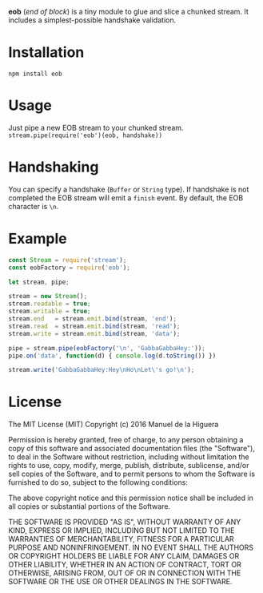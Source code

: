 __eob__ (_end of block_) is a tiny module to glue and slice a chunked stream. It includes a simplest-possible handshake validation.

Installation
============

`npm install eob`


Usage
=====

Just pipe a new EOB stream to your chunked stream.
```stream.pipe(require('eob')(eob, handshake))```

Handshaking
===========

You can specify a handshake (`Buffer` or `String` type). If handshake is not completed the EOB stream will emit a `finish` event. By default, the EOB character is `\n`.


Example
=======

```javascript
const Stream = require('stream');
const eobFactory = require('eob');

let stream, pipe;

stream = new Stream();
stream.readable = true;
stream.writable = true;
stream.end   = stream.emit.bind(stream, 'end'); 
stream.read  = stream.emit.bind(stream, 'read'); 
stream.write = stream.emit.bind(stream, 'data'); 

pipe = stream.pipe(eobFactory('\n', 'GabbaGabbaHey:'));
pipe.on('data', function(d) { console.log(d.toString()) })

stream.write('GabbaGabbaHey:Hey\nHo\nLet\'s go!\n');
```

License
=======

The MIT License (MIT)
Copyright (c) 2016 Manuel de la Higuera

Permission is hereby granted, free of charge, to any person obtaining a copy of this software and associated documentation files (the "Software"), to deal in the Software without restriction, including without limitation the rights to use, copy, modify, merge, publish, distribute, sublicense, and/or sell copies of the Software, and to permit persons to whom the Software is furnished to do so, subject to the following conditions:

The above copyright notice and this permission notice shall be included in all copies or substantial portions of the Software.

THE SOFTWARE IS PROVIDED "AS IS", WITHOUT WARRANTY OF ANY KIND, EXPRESS OR IMPLIED, INCLUDING BUT NOT LIMITED TO THE WARRANTIES OF MERCHANTABILITY, FITNESS FOR A PARTICULAR PURPOSE AND NONINFRINGEMENT. IN NO EVENT SHALL THE AUTHORS OR COPYRIGHT HOLDERS BE LIABLE FOR ANY CLAIM, DAMAGES OR OTHER LIABILITY, WHETHER IN AN ACTION OF CONTRACT, TORT OR OTHERWISE, ARISING FROM, OUT OF OR IN CONNECTION WITH THE SOFTWARE OR THE USE OR OTHER DEALINGS IN THE SOFTWARE.

